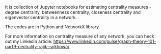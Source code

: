 It is collection of Jupyter notebooks for estimating centrality measures - degree centrality, betweenness centrality, closeness centrality and 
eigenvector centrality in a network.

The codes are in Python and NetworkX library.

For more information on centrality measure of any network, you can heck out my Linkedin article:
https://www.linkedin.com/pulse/graph-theory-101-part9-centrality-rajib-rajkhowa/
